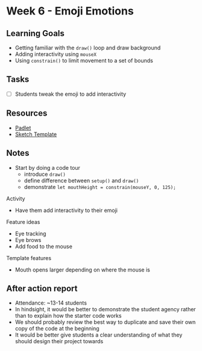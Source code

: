 # Week 6 - Emoji Emotions
## Learning Goals
- Getting familiar with the `draw()` loop and draw background
- Adding interactivity using `mouseX`
- Using `constrain()` to limit movement to a set of bounds

## Tasks
- [ ] Students tweak the emoji to add interactivity

## Resources
- [Padlet](https://padlet.com/rlay4/24-monarch-creative-coding-archive-r22jsj97ee6tgmmc)
- [Sketch Template](https://editor.p5js.org/totally-not-frito-lays/sketches/hbw-hJvn2)

## Notes

- Start by doing a code tour 
    - introduce `draw()`
    - define difference between `setup()` and `draw()`
    - demonstrate `let mouthHeight = constrain(mouseY, 0, 125);`

Activity
- Have them add interactivity to their emoji

Feature ideas
- Eye tracking
- Eye brows
- Add food to the mouse

Template features
- Mouth opens larger depending on where the mouse is

## After action report
- Attendance: ~13-14 students
- In hindsight, it would be better to demonstrate the student agency rather than to explain how the starter code works
- We should probably review the best way to duplicate and save their own copy of the code at the beginning
- It would be better give students a clear understanding of what they should design their project towards